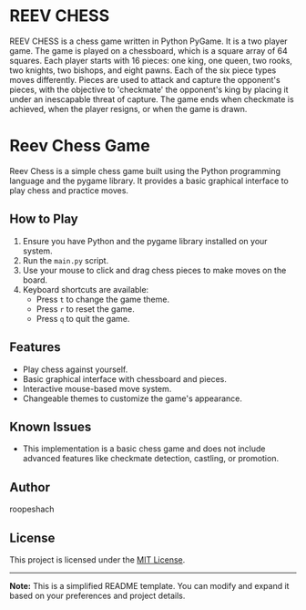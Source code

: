 
# REEV CHESS

REEV CHESS is a chess game written in Python PyGame. It is a two player game. The game is played on a chessboard, which is a square array of 64 squares. Each player starts with 16 pieces: one king, one queen, two rooks, two knights, two bishops, and eight pawns. Each of the six piece types moves differently. Pieces are used to attack and capture the opponent's pieces, with the objective to 'checkmate' the opponent's king by placing it under an inescapable threat of capture. The game ends when checkmate is achieved, when the player resigns, or when the game is drawn.

# Reev Chess Game

Reev Chess is a simple chess game built using the Python programming language and the pygame library. It provides a basic graphical interface to play chess and practice moves.

## How to Play

1. Ensure you have Python and the pygame library installed on your system.
2. Run the `main.py` script.
3. Use your mouse to click and drag chess pieces to make moves on the board.
4. Keyboard shortcuts are available:
   - Press `t` to change the game theme.
   - Press `r` to reset the game.
   - Press `q` to quit the game.

## Features

- Play chess against yourself.
- Basic graphical interface with chessboard and pieces.
- Interactive mouse-based move system.
- Changeable themes to customize the game's appearance.

## Known Issues

- This implementation is a basic chess game and does not include advanced features like checkmate detection, castling, or promotion.

## Author

roopeshach

## License

This project is licensed under the [MIT License](LICENSE).

---

**Note:** This is a simplified README template. You can modify and expand it based on your preferences and project details.

